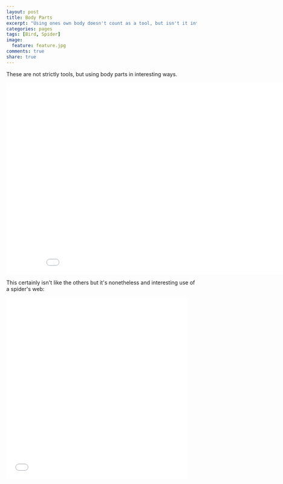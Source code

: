 ```yaml
---
layout: post
title: Body Parts
excerpt: "Using ones own body doesn't count as a tool, but isn't it interesting to see animals using body parts in innovative ways?"
categories: pages
tags: [Bird, Spider]
image:
  feature: feature.jpg
comments: true
share: true
---
```


These are not strictly tools, but using body parts in interesting ways.

<iframe src='//gifs.com/embed/0YWgDL' frameborder='0' scrolling='no' width='900px' height='506px' style='-webkit-backface-visibility: hidden;-webkit-transform: scale(1);' ></iframe>


This certainly isn't like the others but it's nonetheless and interesting use of a spider's web:

<iframe src='//gifs.com/embed/MwLjWO' frameborder='0' scrolling='no' width='480px' height='480px' style='-webkit-backface-visibility: hidden;-webkit-transform: scale(1);' ></iframe>